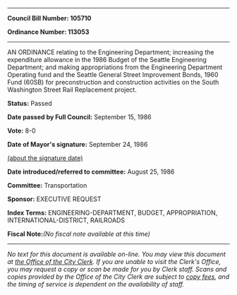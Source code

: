 

********

**Council Bill Number: 105710**
   
**Ordinance Number: 113053**
********

 AN ORDINANCE relating to the Engineering Department; increasing the expenditure allowance in the 1986 Budget of the Seattle Engineering Department; and making appropriations from the Engineering Department Operating fund and the Seattle General Street Improvement Bonds, 1960 Fund (60SB) for preconstruction and construction activities on the South Washington Street Rail Replacement project.

**Status:** Passed
   
**Date passed by Full Council:** September 15, 1986
   
**Vote:** 8-0
   
**Date of Mayor's signature:** September 24, 1986
   
[(about the signature date)](/~public/approvaldate.htm)
   
   
   
**Date introduced/referred to committee:** August 25, 1986
   
**Committee:** Transportation
   
**Sponsor:** EXECUTIVE REQUEST
   
   
**Index Terms:** ENGINEERING-DEPARTMENT, BUDGET, APPROPRIATION, INTERNATIONAL-DISTRICT, RAILROADS

**Fiscal Note:**_(No fiscal note available at this time)_
********

_No text for this document is available on-line. You may view this document at [the Office of the City Clerk](http://www.seattle.gov/leg/clerk/contactUs.htm). If you are unable to visit the Clerk's Office, you may request a copy or scan be made for you by Clerk staff. Scans and copies provided by the Office of the City Clerk are subject to [copy fees](http://clerk.seattle.gov/~public/clerkfees.htm), and the timing of service is dependent on the availability of staff._

